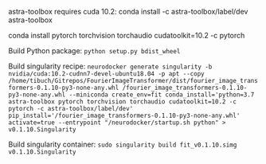 astra-toolbox requires cuda 10.2: conda install -c astra-toolbox/label/dev astra-toolbox

conda install pytorch torchvision torchaudio cudatoolkit=10.2 -c pytorch

Build Python package:
`python setup.py bdist_wheel`

Build singularity recipe:
`neurodocker generate singularity -b nvidia/cuda:10.2-cudnn7-devel-ubuntu18.04 -p apt --copy /home/tibuch/Gitrepos/FourierImageTransformer/dist/fourier_image_transformers-0.1.10-py3-none-any.whl /fourier_image_transformers-0.1.10-py3-none-any.whl --miniconda create_env=fit conda_install='python=3.7 astra-toolbox pytorch torchvision torchaudio cudatoolkit=10.2 -c pytorch -c astra-toolbox/label/dev' pip_install='/fourier_image_transformers-0.1.10-py3-none-any.whl' activate=true --entrypoint "/neurodocker/startup.sh python" > v0.1.10.Singularity`

Build singularity container:
`sudo singularity build fit_v0.1.10.simg v0.1.10.Singularity`